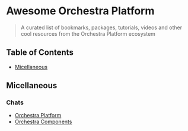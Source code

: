 # Awesome Orchestra Platform

> A curated list of bookmarks, packages, tutorials, videos and other cool resources from the Orchestra Platform ecosystem

## Table of Contents

* [Micellaneous](#miscellaneous)

## Micellaneous

### Chats

* [Orchestra Platform](https://gitter.im/orchestral/platform)
* [Orchestra Components](https://gitter.im/orchestral/platform/components)
